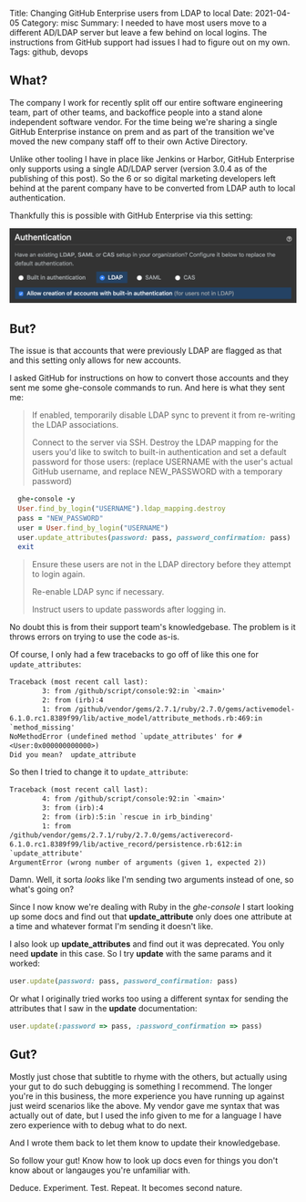 Title: Changing GitHub Enterprise users from LDAP to local
Date: 2021-04-05
Category: misc
Summary: I needed to have most users move to a different AD/LDAP server but leave a few behind on local logins. The instructions from GitHub support had issues I had to figure out on my own.
Tags: github, devops

## What?

The company I work for recently split off our entire software engineering team, part of other teams, and backoffice people into a stand alone independent software vendor. For the time being we're sharing a single GitHub Enterprise instance on prem and as part of the transition we've moved the new company staff off to their own Active Directory.

Unlike other tooling I have in place like Jenkins or Harbor, GitHub Enterprise only supports using a single AD/LDAP server (version 3.0.4 as of the publishing of this post). So the 6 or so digital marketing developers left behind at the parent company have to be converted from LDAP auth to local authentication.

Thankfully this is possible with GitHub Enterprise via this setting:

![screenshot of github admin settings to allow local account creation along side ldap accounts](images/github-enterprise-ldap-local-setting.png)

## But?

The issue is that accounts that were previously LDAP are flagged as that and this setting only allows for new accounts.

I asked GitHub for instructions on how to convert those accounts and they sent me some ghe-console commands to run. And here is what they sent me:

>If enabled, temporarily disable LDAP sync to prevent it from re-writing the LDAP associations.
>
>Connect to the server via SSH. Destroy the LDAP mapping for the users you'd like to switch to built-in authentication and set a default password for those users: (replace USERNAME with the user's actual GitHub username, and replace NEW_PASSWORD with a temporary password)


```ruby
  ghe-console -y
  User.find_by_login("USERNAME").ldap_mapping.destroy
  pass = "NEW_PASSWORD"
  user = User.find_by_login("USERNAME")
  user.update_attributes(password: pass, password_confirmation: pass)
  exit
```

>Ensure these users are not in the LDAP directory before they attempt to login again.  
>
>Re-enable LDAP sync if necessary.
>
>Instruct users to update passwords after logging in.


No doubt this is from their support team's knowledgebase. The problem is it throws errors on trying to use the code as-is.

Of course, I only had a few tracebacks to go off of like this one for `update_attributes`:

```
Traceback (most recent call last):
        3: from /github/script/console:92:in `<main>'
        2: from (irb):4
        1: from /github/vendor/gems/2.7.1/ruby/2.7.0/gems/activemodel-6.1.0.rc1.8389f99/lib/active_model/attribute_methods.rb:469:in `method_missing'
NoMethodError (undefined method `update_attributes' for #<User:0x000000000000>)
Did you mean?  update_attribute
```

So then I tried to change it to `update_attribute`:

```
Traceback (most recent call last):
        4: from /github/script/console:92:in `<main>'
        3: from (irb):4
        2: from (irb):5:in `rescue in irb_binding'
        1: from /github/vendor/gems/2.7.1/ruby/2.7.0/gems/activerecord-6.1.0.rc1.8389f99/lib/active_record/persistence.rb:612:in `update_attribute'
ArgumentError (wrong number of arguments (given 1, expected 2))
```

Damn. Well, it sorta *looks* like I'm sending two arguments instead of one, so what's going on?

Since I now know we're dealing with Ruby in the *ghe-console* I start looking up some docs and find out that **update_attribute** only does one attribute at a time and whatever format I'm sending it doesn't like.

I also look up **update_attributes** and find out it was deprecated. You only need **update** in this case. So I try **update** with the same params and it worked:

```ruby
user.update(password: pass, password_confirmation: pass)
```

Or what I originally tried works too using a different syntax for sending the attributes that I saw in the **update** documentation:

```ruby
user.update(:password => pass, :password_confirmation => pass)
```

## Gut?

Mostly just chose that subtitle to rhyme with the others, but actually using your gut to do such debugging is something I recommend. The longer you're in this business, the more experience you have running up against just weird scenarios like the above. My vendor gave me syntax that was actually out of date, but I used the info given to me for a language I have zero experience with to debug what to do next.

And I wrote them back to let them know to update their knowledgebase.

So follow your gut! Know how to look up docs even for things you don't know about or langauges you're unfamiliar with. 

Deduce. Experiment. Test. Repeat. It becomes second nature.